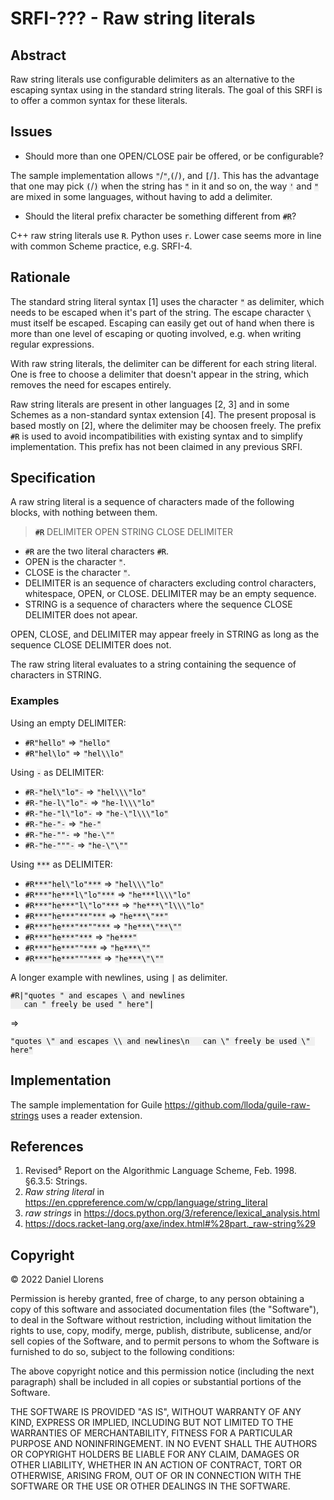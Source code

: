 <!-- -*- mode: markdown; coding: utf-8 -*- -->
<!-- after https://srfi.schemers.org/srfi-template.html -->

<head>
  <style>
    code {
        color:black;
        background-color:#F0F0F0;
    }
  </style>
  <style>
    red {
        color:red;
    }
  </style>
</head>

# SRFI-??? - Raw string literals

## Abstract

Raw string literals use configurable delimiters as an alternative to the escaping syntax using in the standard string literals. The goal of this SRFI is to offer a common syntax for these literals.


## Issues

* Should more than one OPEN/CLOSE pair be offered, or be configurable?

The sample implementation allows `"`/`"`,`(`/`)`, and `[`/`]`. This has the advantage that one may pick `(`/`)` when the string has `"` in it and so on, the way `'` and `"` are mixed in some languages, without having to add a delimiter.

* Should the literal prefix character be something different from `#R`?

C++ raw string literals use `R`. Python uses `r`. Lower case seems more in line with common Scheme practice, e.g. SRFI-4.


## Rationale

The standard string literal syntax [1] uses the character `"` as delimiter, which needs to be escaped when it's part of the string. The escape character `\` must itself be escaped. Escaping can easily get out of hand when there is more than one level of escaping or quoting involved, e.g. when writing regular expressions.

With raw string literals, the delimiter can be different for each string literal. One is free to choose a delimiter that doesn't appear in the string, which removes the need for escapes entirely.

Raw string literals are present in other languages [2, 3] and in some Schemes as a non-standard syntax extension [4]. The present proposal is based mostly on [2], where the delimiter may be choosen freely. The prefix `#R` is used to avoid incompatibilities with existing syntax and to simplify implementation. This prefix has not been claimed in any previous SRFI.


## Specification

A raw string literal is a sequence of characters made of the following blocks, with nothing between them.

>  `#R` DELIMITER OPEN STRING CLOSE DELIMITER

* `#R` are the two literal characters `#R`.
* OPEN is the character `"`.
* CLOSE is the character `"`.
* DELIMITER is an sequence of characters excluding control characters, whitespace, OPEN, or CLOSE. DELIMITER may be an empty sequence.
* STRING is a sequence of characters where the sequence CLOSE DELIMITER does not apear.

OPEN, CLOSE, and DELIMITER may appear freely in STRING as long as the sequence CLOSE DELIMITER does not.

The raw string literal evaluates to a string containing the sequence of characters in STRING.

### Examples

Using an empty DELIMITER:

* `#R"hello"`  ⇒ `"hello"`
* `#R"hel\lo"`  ⇒ `"hel\\lo"`

Using `-` as DELIMITER:

* `#R-"hel\"lo"-`  ⇒ `"hel\\\"lo"`
* `#R-"he-l\"lo"-`  ⇒ `"he-l\\\"lo"`
* `#R-"he-"l\"lo"-`  ⇒ `"he-\"l\\\"lo"`
* `#R-"he-"-`  ⇒ `"he-"`
* `#R-"he-""-`  ⇒ `"he-\""`
* `#R-"he-"""-`  ⇒ `"he-\"\""`

Using `***` as DELIMITER:

* `#R***"hel\"lo"***`  ⇒ `"hel\\\"lo"`
* `#R***"he***l\"lo"***`  ⇒ `"he***l\\\"lo"`
* `#R***"he***"l\"lo"***`  ⇒ `"he***\"l\\\"lo"`
* `#R***"he***"**"***`  ⇒ `"he***\"**"`
* `#R***"he***"**""***`  ⇒ `"he***\"**\""`
* `#R***"he***"***`  ⇒ `"he***"`
* `#R***"he***""***`  ⇒ `"he***\""`
* `#R***"he***"""***`  ⇒ `"he***\"\""`

A longer example with newlines, using `|` as delimiter.

    #R|"quotes " and escapes \ and newlines
       can " freely be used " here"|

⇒

    "quotes \" and escapes \\ and newlines\n   can \" freely be used \" here"

## Implementation

The sample implementation for Guile <https://github.com/lloda/guile-raw-strings> uses a reader extension.

## References

1. Revised⁵ Report on the Algorithmic Language Scheme, Feb. 1998. §6.3.5: Strings.
2. *Raw string literal* in <https://en.cppreference.com/w/cpp/language/string_literal>
4. *raw strings* in <https://docs.python.org/3/reference/lexical_analysis.html>
3. <https://docs.racket-lang.org/axe/index.html#%28part._raw-string%29>

## Copyright

© 2022 Daniel Llorens

Permission is hereby granted, free of charge, to any person obtaining a copy of this software and associated documentation files (the "Software"), to deal in the Software without restriction, including without limitation the rights to use, copy, modify, merge, publish, distribute, sublicense, and/or sell copies of the Software, and to permit persons to whom the Software is furnished to do so, subject to the following conditions:

The above copyright notice and this permission notice (including the next paragraph) shall be included in all copies or substantial portions of the Software.

THE SOFTWARE IS PROVIDED "AS IS", WITHOUT WARRANTY OF ANY KIND, EXPRESS OR IMPLIED, INCLUDING BUT NOT LIMITED TO THE WARRANTIES OF MERCHANTABILITY, FITNESS FOR A PARTICULAR PURPOSE AND NONINFRINGEMENT. IN NO EVENT SHALL THE AUTHORS OR COPYRIGHT HOLDERS BE LIABLE FOR ANY CLAIM, DAMAGES OR OTHER LIABILITY, WHETHER IN AN ACTION OF CONTRACT, TORT OR OTHERWISE, ARISING FROM, OUT OF OR IN CONNECTION WITH THE SOFTWARE OR THE USE OR OTHER DEALINGS IN THE SOFTWARE.
